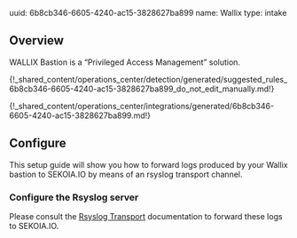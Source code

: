 uuid: 6b8cb346-6605-4240-ac15-3828627ba899
name: Wallix
type: intake

## Overview
WALLIX Bastion is a “Privileged Access Management” solution.


{!_shared_content/operations_center/detection/generated/suggested_rules_6b8cb346-6605-4240-ac15-3828627ba899_do_not_edit_manually.md!}

{!_shared_content/operations_center/integrations/generated/6b8cb346-6605-4240-ac15-3828627ba899.md!}

## Configure
This setup guide will show you how to forward logs produced by your Wallix bastion to SEKOIA.IO by means of an rsyslog transport channel.

### Configure the Rsyslog server
Please consult the [Rsyslog Transport](../../../ingestion_methods/rsyslog/) documentation to forward these logs to SEKOIA.IO.
